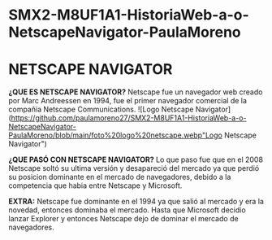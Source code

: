 # SMX2-M8UF1A1-HistoriaWeb-a-o-NetscapeNavigator-PaulaMoreno
# NETSCAPE NAVIGATOR

**¿QUE ES NETSCAPE NAVIGATOR?**
Netscape fue un navegador web creado por Marc Andreessen en 1994, fue el primer navegador comercial de la compañia Netscape Communications.
![Logo Netscape Navigator](https://github.com/paulamoreno27/SMX2-M8UF1A1-HistoriaWeb-a-o-NetscapeNavigator-PaulaMoreno/blob/main/foto%20logo%20netscape.webp"Logo Netscape Navigator")

**¿QUE PASÓ CON NETSCAPE NAVIGATOR?**
Lo que paso fue que en el 2008 Netscape soltó su ultima versión y desapareció del mercado ya que perdió su posicion dominante en el mercado de navegadores, debido a la competencia que habia entre Netscape y Microsoft.

**EXTRA:**
Netscape fue dominante en el 1994 ya que salió al mercado y era la novedad, entonces dominaba el mercado. Hasta que Microsoft decidio lanzar Explorer y entonces Netscape dejo de dominar el mercado de navegadores.
